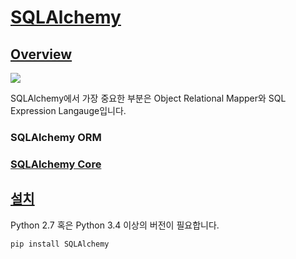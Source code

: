 # [SQLAlchemy](https://docs.sqlalchemy.org/en/13/)

## [Overview](https://docs.sqlalchemy.org/en/13/intro.html)

![](https://docs.sqlalchemy.org/en/13/_images/sqla_arch_small.png)

SQLAlchemy에서 가장 중요한 부분은 Object Relational Mapper와 SQL Expression Langauge입니다.

### SQLAlchemy ORM

### [SQLAlchemy Core](sql-expression-language-tutorial)

## [설치](https://docs.sqlalchemy.org/en/13/intro.html#installation)

Python 2.7 혹은 Python 3.4 이상의 버전이 필요합니다.

```shell
pip install SQLAlchemy
```


